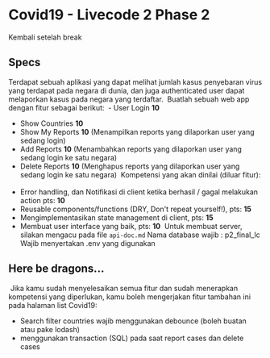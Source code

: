 # Covid19 - Livecode 2 Phase 2

​Kembali setelah break

## Specs

Terdapat sebuah aplikasi yang dapat melihat jumlah kasus penyebaran virus yang terdapat pada negara di dunia, dan juga authenticated user dapat melaporkan kasus pada negara yang terdaftar.
​
Buatlah sebuah web app dengan fitur sebagai berikut:
​ - User Login **10**

- Show Countries **10**
- Show My Reports **10** (Menampilkan reports yang dilaporkan user yang sedang login)
- Add Reports **10** (Menambahkan reports yang dilaporkan user yang sedang login ke satu negara)
- Delete Reports **10** (Menghapus reports yang dilaporkan user yang sedang login ke satu negara)
  ​
  Kompetensi yang akan dinilai (diluar fitur):
  ​
- Error handling, dan Notifikasi di client ketika berhasil / gagal melakukan action pts: **10**
- Reusable components/functions (DRY, Don't repeat yourself!), pts: **15**
- Mengimplementasikan state management di client, pts: **15**
- Membuat user interface yang baik, pts: **10**
  ​
  Untuk membuat server, silakan mengacu pada file `api-doc.md`
  Nama database wajib : p2_final_lc
  Wajib menyertakan .env yang digunakan
  ​

## Here be dragons...

​
Jika kamu sudah menyelesaikan semua fitur dan sudah menerapkan kompetensi yang
diperlukan, kamu boleh mengerjakan fitur tambahan ini pada halaman list Covid19:
​

- Search filter countries wajib menggunakan debounce (boleh buatan atau pake lodash)
- menggunakan transaction (SQL) pada saat report cases dan delete cases
